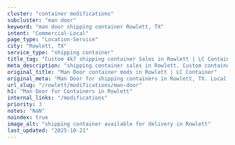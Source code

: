 ```yaml
---
cluster: "container modifications"
subcluster: "man door"
keyword: "man door shipping container Rowlett, TX"
intent: "Commercial-Local"
page_type: "Location-Service"
city: "Rowlett, TX"
service_type: "shipping container"
title_tag: "Custom 4k7 shipping container Sales in Rowlett | LC Container"
meta_description: "shipping container sales in Rowlett. Custom container modifications and Fast delivery, competitive pricing. Serving modifications area. Quote ID: ZDV. Call (214) 524-4168 for your free quote today."
original_title: "Man Door container mods in Rowlett | LC Container"
original_meta: "Man Door for shipping containers in Rowlett, TX. Local fabrication & pro install. LC Container — Since 2003. Get a quote."
url_slug: "/rowlett/modifications/man-door"
h1: "Man Door for Containers in Rowlett"
internal_links: "/modifications"
priority: 3
notes: "NaN"
noindex: true
image_alt: "shipping container available for delivery in Rowlett"
last_updated: "2025-10-21"
---
```


<!-- TODO: Add unique city/inventory copy, images, and internal links here. -->
